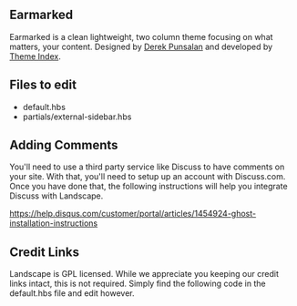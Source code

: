 ## Earmarked
Earmarked is a clean lightweight, two column theme focusing on what matters, your content. Designed by [Derek Punsalan](https://twitter.com/derekpunsaln) and developed by [Theme Index](https://themeindex.io).

## Files to edit

 * default.hbs
 * partials/external-sidebar.hbs

## Adding Comments

You'll need to use a third party service like Discuss to have comments on your site. With that, you'll need to setup up an account with Discuss.com. Once you have done that, the following instructions will help you integrate Discuss with Landscape.

https://help.disqus.com/customer/portal/articles/1454924-ghost-installation-instructions


## Credit Links

Landscape is GPL licensed. While we appreciate you keeping our credit links intact, this is not required. Simply find the following code in the default.hbs file and edit however.